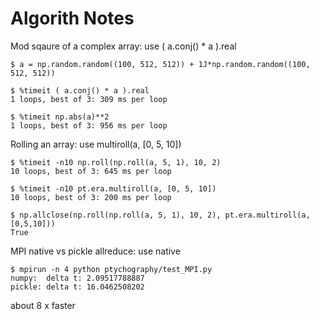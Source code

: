 # Algorith Notes

Mod sqaure of a complex array: 
    use ( a.conj() * a ).real
```
$ a = np.random.random((100, 512, 512)) + 1J*np.random.random((100, 512, 512))

$ %timeit ( a.conj() * a ).real
1 loops, best of 3: 309 ms per loop

$ %timeit np.abs(a)**2
1 loops, best of 3: 956 ms per loop
```

Rolling an array:
    use multiroll(a, [0, 5, 10])
```
$ %timeit -n10 np.roll(np.roll(a, 5, 1), 10, 2)
10 loops, best of 3: 645 ms per loop

$ %timeit -n10 pt.era.multiroll(a, [0, 5, 10])
10 loops, best of 3: 200 ms per loop

$ np.allclose(np.roll(np.roll(a, 5, 1), 10, 2), pt.era.multiroll(a, [0,5,10]))
True
```

MPI native vs pickle allreduce:
    use native
```
$ mpirun -n 4 python ptychography/test_MPI.py
numpy:  delta t: 2.09517788887
pickle: delta t: 16.0462508202
```
about 8 x faster
